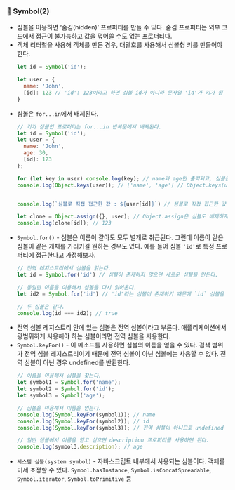 ### 📌 Symbol(2)
* 심볼을 이용하면 ‘숨김(hidden)’ 프로퍼티를 만들 수 있다. 숨김 프로퍼티는 외부 코드에서 접근이 불가능하고 값을 덮어쓸 수도 없는 프로퍼티다.
* 객체 리터럴을 사용해 객체를 만든 경우, 대괄호를 사용해서 심볼형 키를 만들어야 한다.
  ```javascript
  let id = Symbol('id');

  let user = {
    name: 'John',
    [id]: 123 // 'id': 123이라고 하면 심볼 id가 아니라 문자열 'id'가 키가 됨
  }
  ```
* 심볼은 `for...in`에서 배제된다.
  ```javascript
  // 키가 심볼인 프로퍼티는 for...in 반복문에서 배제된다.
  let id = Symbol('id');
  let user = {
    name: 'John',
    age: 30,
    [id]: 123
  };

  for (let key in user) console.log(key); // name과 age만 출력되고, 심볼은 출력되지 않는다.
  console.log(Object.keys(user)); // ['name', 'age'] // Object.keys(user)에서도 키는 배제된다.


  console.log(`심볼로 직접 접근한 값 : ${user[id]}`) // 심볼로 직접 접근한 값 : 123 

  let clone = Object.assign({}, user); // Object.assign은 심볼도 배제하지 않고 객체 내 모든 프로퍼티를 복사한다.
  console.log(clone[id]); // 123
  ```
* `Symbol.for()` - 심볼은 이름이 같아도 모두 별개로 취급된다. 그런데 이름이 같은 심볼이 같은 개체를 가리키길 원하는 경우도 있다. 예를 들어 심볼 `'id'`로 특정 프로퍼티에 접근한다고 가정해보자.
  ```javascript
  // 전역 레지스트리에서 심볼을 읽는다.
  let id = Symbol.for('id') // 심볼이 존재하지 않으면 새로운 심볼을 만든다.

  // 동일한 이름을 이용해서 심볼을 다시 읽어온다.
  let id2 = Symbol.for('id') // 'id'라는 심볼이 존재하기 때문에 `id` 심볼을 반환한다.

  // 두 심볼은 같다.
  console.log(id === id2); // true
  ```
* 전역 심볼 레지스트리 안에 있는 심볼은 전역 심볼이라고 부른다. 애플리케이션에서 광범위하게 사용해야 하는 심볼이라면 전역 심볼을 사용한다.
* `Symbol.keyFor()` - 이 메소드를 사용하면 심볼의 이름을 얻을 수 있다. 검색 범위가 전역 심볼 레지스트리이기 때문에 전역 심볼이 아닌 심볼에는 사용할 수 없다. 전역 심볼이 아닌 경우 undefined를 반환한다.
  ```javascript
  // 이름을 이용해서 심볼을 찾는다.
  let symbol1 = Symbol.for('name');
  let symbol2 = Symbol.for('id');
  let symbol3 = Symbol('age');

  // 심볼을 이용해서 이름을 얻는다.
  console.log(Symbol.keyFor(symbol1)); // name
  console.log(Symbol.keyFor(symbol2)); // id
  console.log(Symbol.keyFor(symbol3)); // 전역 심볼이 아니므로 undefined
  
  // 일반 심볼에서 이름을 얻고 싶으면 description 프로퍼티를 사용하면 된다.
  console.log(symbol3.description); // age
  ```
* `시스템 심볼(system symbol)` - 자바스크립트 내부에서 사용되는 심볼이다. 객체를 미세 조정할 수 있다. `Symbol.hasInstance`, `Symbol.isConcatSpreadable`, `Symbol.iterator`, `Symbol.toPrimitive` 등